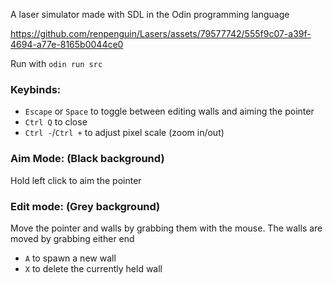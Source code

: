 A laser simulator made with SDL in the Odin programming language

https://github.com/renpenguin/Lasers/assets/79577742/555f9c07-a39f-4694-a77e-8165b0044ce0

Run with `odin run src`

### Keybinds:
- `Escape` or `Space` to toggle between editing walls and aiming the pointer
- `Ctrl Q` to close
- `Ctrl -`/`Ctrl +` to adjust pixel scale (zoom in/out)

### Aim Mode: (Black background)
Hold left click to aim the pointer

### Edit mode: (Grey background)
Move the pointer and walls by grabbing them with the mouse. The walls are moved by grabbing either end
- `A` to spawn a new wall
- `X` to delete the currently held wall
